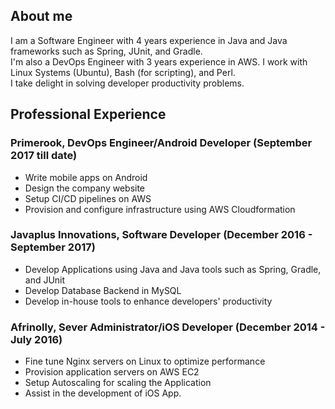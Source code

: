 ## About me
I am a Software Engineer with 4 years experience in Java and Java frameworks such as Spring, JUnit, and Gradle.  
I'm also a DevOps Engineer with 3 years experience in AWS. I work with Linux Systems (Ubuntu), Bash (for scripting),
and Perl.  
I take delight in solving developer productivity problems.

## Professional Experience

### Primerook, DevOps Engineer/Android Developer (September 2017 till date)
+ Write mobile apps on Android
+ Design the company website
+ Setup CI/CD pipelines on AWS
+ Provision and configure infrastructure using AWS Cloudformation

### Javaplus Innovations, Software Developer (December 2016 - September 2017)
+ Develop Applications using Java and Java tools such as Spring, Gradle, and JUnit
+ Develop Database Backend in MySQL
+ Develop in-house tools to enhance developers' productivity

### Afrinolly, Sever Administrator/iOS Developer (December 2014 - July 2016)
+ Fine tune Nginx servers on Linux to optimize performance
+ Provision application servers on AWS EC2
+ Setup Autoscaling for scaling the Application
+ Assist in the development of iOS App.

